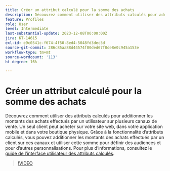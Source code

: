 ```yaml
---
title: Créer un attribut calculé pour la somme des achats
description: Découvrez comment utiliser des attributs calculés pour additionner les montants d’achat effectués par un utilisateur ou une utilisatrice sur plusieurs canaux de vente.
feature: Profiles
role: User
level: Intermediate
last-substantial-update: 2023-12-08T00:00:00Z
jira: KT-14615
exl-id: e9c0541c-f674-4f50-8ed4-5048fd3dec5d
source-git-commit: 286c85aa88d44574f00ded67f0de8e0c945a153e
workflow-type: tm+mt
source-wordcount: '113'
ht-degree: 16%

---
```


# Créer un attribut calculé pour la somme des achats

Découvrez comment utiliser des attributs calculés pour additionner les montants des achats effectués par un utilisateur sur plusieurs canaux de vente. Un seul client peut acheter sur votre site web, dans votre application mobile et dans votre boutique physique. Grâce à la fonctionnalité d’attributs calculés, vous pouvez additionner les montants des achats effectués par un client sur ces canaux et utiliser cette somme pour définir des audiences et pour d’autres personnalisations. Pour plus d’informations, consultez le [guide de l’interface utilisateur des attributs calculés](https://experienceleague.adobe.com/docs/experience-platform/profile/computed-attributes/ui.html?lang=fr&).

>[!VIDEO](https://video.tv.adobe.com/v/3443553?learn=on&enablevpops&captions=fre_fr)
